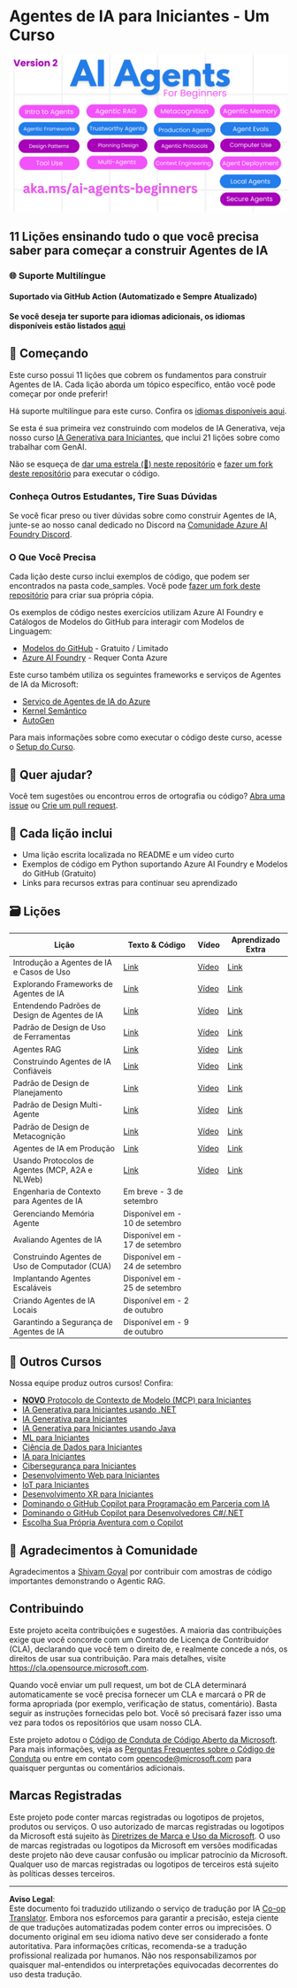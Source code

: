 <!--
CO_OP_TRANSLATOR_METADATA:
{
  "original_hash": "4177db6b3602dfa8c609d78df1f0f21b",
  "translation_date": "2025-08-29T12:42:08+00:00",
  "source_file": "README.md",
  "language_code": "br"
}
-->
# Agentes de IA para Iniciantes - Um Curso

![IA Generativa para Iniciantes](../../translated_images/repo-thumbnailv2.06f4a48036fde647f6ba4eb19f5651babe59bb30e972748afb349e47725d7601.br.png)

## 11 Lições ensinando tudo o que você precisa saber para começar a construir Agentes de IA

### 🌐 Suporte Multilíngue

#### Suportado via GitHub Action (Automatizado e Sempre Atualizado)

**Se você deseja ter suporte para idiomas adicionais, os idiomas disponíveis estão listados [aqui](https://github.com/Azure/co-op-translator/blob/main/getting_started/supported-languages.md)**

## 🌱 Começando

Este curso possui 11 lições que cobrem os fundamentos para construir Agentes de IA. Cada lição aborda um tópico específico, então você pode começar por onde preferir!

Há suporte multilíngue para este curso. Confira os [idiomas disponíveis aqui](../..).

Se esta é sua primeira vez construindo com modelos de IA Generativa, veja nosso curso [IA Generativa para Iniciantes](https://aka.ms/genai-beginners), que inclui 21 lições sobre como trabalhar com GenAI.

Não se esqueça de [dar uma estrela (🌟) neste repositório](https://docs.github.com/en/get-started/exploring-projects-on-github/saving-repositories-with-stars?WT.mc_id=academic-105485-koreyst) e [fazer um fork deste repositório](https://github.com/microsoft/ai-agents-for-beginners/fork) para executar o código.

### Conheça Outros Estudantes, Tire Suas Dúvidas

Se você ficar preso ou tiver dúvidas sobre como construir Agentes de IA, junte-se ao nosso canal dedicado no Discord na [Comunidade Azure AI Foundry Discord](https://aka.ms/ai-agents/discord).

### O Que Você Precisa

Cada lição deste curso inclui exemplos de código, que podem ser encontrados na pasta code_samples. Você pode [fazer um fork deste repositório](https://github.com/microsoft/ai-agents-for-beginners/fork) para criar sua própria cópia.

Os exemplos de código nestes exercícios utilizam Azure AI Foundry e Catálogos de Modelos do GitHub para interagir com Modelos de Linguagem:

- [Modelos do GitHub](https://aka.ms/ai-agents-beginners/github-models) - Gratuito / Limitado
- [Azure AI Foundry](https://aka.ms/ai-agents-beginners/ai-foundry) - Requer Conta Azure

Este curso também utiliza os seguintes frameworks e serviços de Agentes de IA da Microsoft:

- [Serviço de Agentes de IA do Azure](https://aka.ms/ai-agents-beginners/ai-agent-service)
- [Kernel Semântico](https://aka.ms/ai-agents-beginners/semantic-kernel)
- [AutoGen](https://aka.ms/ai-agents/autogen)

Para mais informações sobre como executar o código deste curso, acesse o [Setup do Curso](./00-course-setup/README.md).

## 🙏 Quer ajudar?

Você tem sugestões ou encontrou erros de ortografia ou código? [Abra uma issue](https://github.com/microsoft/ai-agents-for-beginners/issues?WT.mc_id=academic-105485-koreyst) ou [Crie um pull request](https://github.com/microsoft/ai-agents-for-beginners/pulls?WT.mc_id=academic-105485-koreyst).

## 📂 Cada lição inclui

- Uma lição escrita localizada no README e um vídeo curto
- Exemplos de código em Python suportando Azure AI Foundry e Modelos do GitHub (Gratuito)
- Links para recursos extras para continuar seu aprendizado

## 🗃️ Lições

| **Lição**                                    | **Texto & Código**                                 | **Vídeo**                                                  | **Aprendizado Extra**                                                                 |
|----------------------------------------------|----------------------------------------------------|------------------------------------------------------------|---------------------------------------------------------------------------------------|
| Introdução a Agentes de IA e Casos de Uso    | [Link](./01-intro-to-ai-agents/README.md)          | [Vídeo](https://youtu.be/3zgm60bXmQk?si=z8QygFvYQv-9WtO1)  | [Link](https://aka.ms/ai-agents-beginners/collection?WT.mc_id=academic-105485-koreyst) |
| Explorando Frameworks de Agentes de IA       | [Link](./02-explore-agentic-frameworks/README.md)  | [Vídeo](https://youtu.be/ODwF-EZo_O8?si=Vawth4hzVaHv-u0H)  | [Link](https://aka.ms/ai-agents-beginners/collection?WT.mc_id=academic-105485-koreyst) |
| Entendendo Padrões de Design de Agentes de IA| [Link](./03-agentic-design-patterns/README.md)     | [Vídeo](https://youtu.be/m9lM8qqoOEA?si=BIzHwzstTPL8o9GF)  | [Link](https://aka.ms/ai-agents-beginners/collection?WT.mc_id=academic-105485-koreyst) |
| Padrão de Design de Uso de Ferramentas       | [Link](./04-tool-use/README.md)                    | [Vídeo](https://youtu.be/vieRiPRx-gI?si=2z6O2Xu2cu_Jz46N)  | [Link](https://aka.ms/ai-agents-beginners/collection?WT.mc_id=academic-105485-koreyst) |
| Agentes RAG                                  | [Link](./05-agentic-rag/README.md)                 | [Vídeo](https://youtu.be/WcjAARvdL7I?si=gKPWsQpKiIlDH9A3)  | [Link](https://aka.ms/ai-agents-beginners/collection?WT.mc_id=academic-105485-koreyst) |
| Construindo Agentes de IA Confiáveis         | [Link](./06-building-trustworthy-agents/README.md) | [Vídeo](https://youtu.be/iZKkMEGBCUQ?si=jZjpiMnGFOE9L8OK ) | [Link](https://aka.ms/ai-agents-beginners/collection?WT.mc_id=academic-105485-koreyst) |
| Padrão de Design de Planejamento             | [Link](./07-planning-design/README.md)             | [Vídeo](https://youtu.be/kPfJ2BrBCMY?si=6SC_iv_E5-mzucnC)  | [Link](https://aka.ms/ai-agents-beginners/collection?WT.mc_id=academic-105485-koreyst) |
| Padrão de Design Multi-Agente                | [Link](./08-multi-agent/README.md)                 | [Vídeo](https://youtu.be/V6HpE9hZEx0?si=rMgDhEu7wXo2uo6g)  | [Link](https://aka.ms/ai-agents-beginners/collection?WT.mc_id=academic-105485-koreyst) |
| Padrão de Design de Metacognição             | [Link](./09-metacognition/README.md)               | [Vídeo](https://youtu.be/His9R6gw6Ec?si=8gck6vvdSNCt6OcF)  | [Link](https://aka.ms/ai-agents-beginners/collection?WT.mc_id=academic-105485-koreyst) |
| Agentes de IA em Produção                    | [Link](./10-ai-agents-production/README.md)        | [Vídeo](https://youtu.be/l4TP6IyJxmQ?si=31dnhexRo6yLRJDl)  | [Link](https://aka.ms/ai-agents-beginners/collection?WT.mc_id=academic-105485-koreyst) |
| Usando Protocolos de Agentes (MCP, A2A e NLWeb)| [Link](./11-agentic-protocols/README.md)           | [Vídeo](https://youtu.be/X-Dh9R3Opn8)                      | [Link](https://aka.ms/ai-agents-beginners/collection?WT.mc_id=academic-105485-koreyst) |
| Engenharia de Contexto para Agentes de IA    | Em breve - 3 de setembro                           |                                                            |                                                                                       |
| Gerenciando Memória Agente                     | Disponível em - 10 de setembro                     |                                                            |                                                                                        |
| Avaliando Agentes de IA                        | Disponível em - 17 de setembro                     |                                                            |                                                                                        |
| Construindo Agentes de Uso de Computador (CUA) | Disponível em - 24 de setembro                     |                                                            |                                                                                        |
| Implantando Agentes Escaláveis                 | Disponível em - 25 de setembro                     |                                                            |                                                                                        |
| Criando Agentes de IA Locais                   | Disponível em - 2 de outubro                       |                                                            |                                                                                        |
| Garantindo a Segurança de Agentes de IA        | Disponível em - 9 de outubro                       |                                                            |                                                                                        |

## 🎒 Outros Cursos

Nossa equipe produz outros cursos! Confira:

- [**NOVO** Protocolo de Contexto de Modelo (MCP) para Iniciantes](https://github.com/microsoft/mcp-for-beginners?WT.mc_id=academic-105485-koreyst)
- [IA Generativa para Iniciantes usando .NET](https://github.com/microsoft/Generative-AI-for-beginners-dotnet?WT.mc_id=academic-105485-koreyst)
- [IA Generativa para Iniciantes](https://github.com/microsoft/generative-ai-for-beginners?WT.mc_id=academic-105485-koreyst)
- [IA Generativa para Iniciantes usando Java](https://github.com/microsoft/generative-ai-for-beginners-java?WT.mc_id=academic-105485-koreyst)
- [ML para Iniciantes](https://aka.ms/ml-beginners?WT.mc_id=academic-105485-koreyst)
- [Ciência de Dados para Iniciantes](https://aka.ms/datascience-beginners?WT.mc_id=academic-105485-koreyst)
- [IA para Iniciantes](https://aka.ms/ai-beginners?WT.mc_id=academic-105485-koreyst)
- [Cibersegurança para Iniciantes](https://github.com/microsoft/Security-101??WT.mc_id=academic-96948-sayoung)
- [Desenvolvimento Web para Iniciantes](https://aka.ms/webdev-beginners?WT.mc_id=academic-105485-koreyst)
- [IoT para Iniciantes](https://aka.ms/iot-beginners?WT.mc_id=academic-105485-koreyst)
- [Desenvolvimento XR para Iniciantes](https://github.com/microsoft/xr-development-for-beginners?WT.mc_id=academic-105485-koreyst)
- [Dominando o GitHub Copilot para Programação em Parceria com IA](https://aka.ms/GitHubCopilotAI?WT.mc_id=academic-105485-koreyst)
- [Dominando o GitHub Copilot para Desenvolvedores C#/.NET](https://github.com/microsoft/mastering-github-copilot-for-dotnet-csharp-developers?WT.mc_id=academic-105485-koreyst)
- [Escolha Sua Própria Aventura com o Copilot](https://github.com/microsoft/CopilotAdventures?WT.mc_id=academic-105485-koreyst)

## 🌟 Agradecimentos à Comunidade

Agradecimentos a [Shivam Goyal](https://www.linkedin.com/in/shivam2003/) por contribuir com amostras de código importantes demonstrando o Agentic RAG.

## Contribuindo

Este projeto aceita contribuições e sugestões. A maioria das contribuições exige que você concorde com um
Contrato de Licença de Contribuidor (CLA), declarando que você tem o direito de, e realmente concede a nós,
os direitos de usar sua contribuição. Para mais detalhes, visite 
<https://cla.opensource.microsoft.com>.

Quando você enviar um pull request, um bot de CLA determinará automaticamente se você precisa fornecer
um CLA e marcará o PR de forma apropriada (por exemplo, verificação de status, comentário). Basta seguir as instruções
fornecidas pelo bot. Você só precisará fazer isso uma vez para todos os repositórios que usam nosso CLA.

Este projeto adotou o [Código de Conduta de Código Aberto da Microsoft](https://opensource.microsoft.com/codeofconduct/).
Para mais informações, veja as [Perguntas Frequentes sobre o Código de Conduta](https://opensource.microsoft.com/codeofconduct/faq/) ou
entre em contato com [opencode@microsoft.com](mailto:opencode@microsoft.com) para quaisquer perguntas ou comentários adicionais.

## Marcas Registradas

Este projeto pode conter marcas registradas ou logotipos de projetos, produtos ou serviços. O uso autorizado de marcas registradas ou logotipos da Microsoft está sujeito às
[Diretrizes de Marca e Uso da Microsoft](https://www.microsoft.com/legal/intellectualproperty/trademarks/usage/general).
O uso de marcas registradas ou logotipos da Microsoft em versões modificadas deste projeto não deve causar confusão ou implicar patrocínio da Microsoft.
Qualquer uso de marcas registradas ou logotipos de terceiros está sujeito às políticas desses terceiros.

---

**Aviso Legal**:  
Este documento foi traduzido utilizando o serviço de tradução por IA [Co-op Translator](https://github.com/Azure/co-op-translator). Embora nos esforcemos para garantir a precisão, esteja ciente de que traduções automatizadas podem conter erros ou imprecisões. O documento original em seu idioma nativo deve ser considerado a fonte autoritativa. Para informações críticas, recomenda-se a tradução profissional realizada por humanos. Não nos responsabilizamos por quaisquer mal-entendidos ou interpretações equivocadas decorrentes do uso desta tradução.